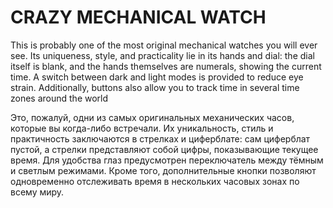 # CRAZY MECHANICAL WATCH

This is probably one of the most original mechanical watches you will ever see. Its uniqueness, style, and practicality lie in its hands and dial: the dial itself is blank, and the hands themselves are numerals, showing the current time. A switch between dark and light modes is provided to reduce eye strain. Additionally, buttons also allow you to track time in several time zones around the world


Это, пожалуй, одни из самых оригинальных механических часов, которые вы когда-либо встречали. Их уникальность, стиль и практичность заключаются в стрелках и циферблате: сам циферблат пустой, а стрелки представляют собой цифры, показывающие текущее время.
Для удобства глаз предусмотрен переключатель между тёмным и светлым режимами. Кроме того, дополнительные кнопки позволяют одновременно отслеживать время в нескольких часовых зонах по всему миру.
